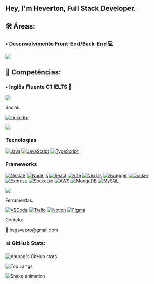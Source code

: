 ## Hey, I'm Heverton, Full Stack Developer.

## 🛠 Áreas:
### • Desenvolvimento Front-End/Back-End 💻

<img src="https://user-images.githubusercontent.com/73097560/115834477-dbab4500-a447-11eb-908a-139a6edaec5c.gif">

## 💼 Competências:
### • Inglês Fluente C1 IELTS 📘 

<img src="https://user-images.githubusercontent.com/73097560/115834477-dbab4500-a447-11eb-908a-139a6edaec5c.gif">

Social:

[![LinkedIn](https://img.shields.io/badge/LinkedIn-0077B5?style=for-the-badge&logo=linkedin&logoColor=white)](https://www.linkedin.com/in/heverton-vinicius/)

<img src="https://user-images.githubusercontent.com/73097560/115834477-dbab4500-a447-11eb-908a-139a6edaec5c.gif">

### Tecnologias

[![Java](https://img.shields.io/badge/Java-007396?style=for-the-badge&logo=java&logoColor=white)]()
[![JavaScript](https://img.shields.io/badge/JavaScript-F7DF1E?style=for-the-badge&logo=javascript&logoColor=black)]()
[![TypeScript](https://img.shields.io/badge/TypeScript-007ACC?style=for-the-badge&logo=typescript&logoColor=white)]()

### Frameworks

[![NestJS](https://img.shields.io/badge/NestJS-E0234E?style=for-the-badge&logo=nestjs&logoColor=white)]()
[![Node.js](https://img.shields.io/badge/Node.js-339933?style=for-the-badge&logo=nodedotjs&logoColor=white)]()
[![React](https://img.shields.io/badge/React-20232A?style=for-the-badge&logo=react&logoColor=61DAFB)]()
[![Vite](https://img.shields.io/badge/Vite-646CFF.svg?style=for-the-badge&logo=Vite&logoColor=white)]()
[![Next.js](https://img.shields.io/badge/Next.js-000000?style=for-the-badge&logo=nextdotjs&logoColor=white)]()
[![Swagger](https://img.shields.io/badge/Swagger-85EA2D?style=for-the-badge&logo=swagger&logoColor=black)]()
[![Docker](https://img.shields.io/badge/Docker-2496ED?style=for-the-badge&logo=docker&logoColor=white)]()
[![Express](https://img.shields.io/badge/Express-000000?style=for-the-badge&logo=express&logoColor=white)]()
[![Socket.io](https://img.shields.io/badge/Socket.io-010101?style=for-the-badge&logo=socketdotio&logoColor=white)]()
[![AWS](https://img.shields.io/badge/Amazon_AWS-232F3E?style=for-the-badge&logo=amazonaws&logoColor=white)]()
[![MongoDB](https://img.shields.io/badge/MongoDB-47A248?style=for-the-badge&logo=mongodb&logoColor=white)]()
[![MySQL](https://img.shields.io/badge/MySQL-4479A1?style=for-the-badge&logo=mysql&logoColor=white)]()

<img src="https://user-images.githubusercontent.com/73097560/115834477-dbab4500-a447-11eb-908a-139a6edaec5c.gif">

Ferramentas:

[![VSCode](https://img.shields.io/badge/Visual_Studio_Code-0078D4?style=for-the-badge&logo=visual%20studio%20code&logoColor=white)]()
[![Trello](https://img.shields.io/badge/Trello-0052CC?style=for-the-badge&logo=trello&logoColor=white)]()
[![Notion](https://img.shields.io/badge/Notion-000000.svg?style=for-the-badge&logo=Notion&logoColor=white)]()
[![Figma](https://img.shields.io/badge/Figma-F24E1E.svg?style=for-the-badge&logo=Figma&logoColor=white)]()

Contato:

📧 hagavepro@gmail.com
### 📊 GitHub Stats:


![Anurag's GitHub stats](https://github-readme-stats.vercel.app/api?username=Hagave&show_icons=true&theme=tokyonight&count_private=true&include_all_commits=true&token=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)


![Top Langs](https://github-readme-stats.vercel.app/api/top-langs/?username=Hagave&layout=compact&theme=tokyonight)

![Snake animation](https://github.com/Hagave/Hagave/blob/output/github-contribution-grid-snake.svg)
